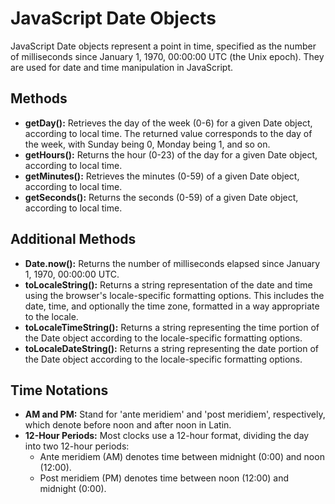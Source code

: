 # JavaScript Date Objects

JavaScript Date objects represent a point in time, specified as the number of milliseconds since January 1, 1970, 00:00:00 UTC (the Unix epoch). They are used for date and time manipulation in JavaScript.

## Methods

- **getDay():** Retrieves the day of the week (0-6) for a given Date object, according to local time. The returned value corresponds to the day of the week, with Sunday being 0, Monday being 1, and so on.
- **getHours():** Returns the hour (0-23) of the day for a given Date object, according to local time.
- **getMinutes():** Retrieves the minutes (0-59) of a given Date object, according to local time.
- **getSeconds():** Returns the seconds (0-59) of a given Date object, according to local time.

## Additional Methods

- **Date.now():** Returns the number of milliseconds elapsed since January 1, 1970, 00:00:00 UTC.
- **toLocaleString():** Returns a string representation of the date and time using the browser's locale-specific formatting options. This includes the date, time, and optionally the time zone, formatted in a way appropriate to the locale.
- **toLocaleTimeString():** Returns a string representing the time portion of the Date object according to the locale-specific formatting options.
- **toLocaleDateString():** Returns a string representing the date portion of the Date object according to the locale-specific formatting options.

## Time Notations

- **AM and PM:** Stand for 'ante meridiem' and 'post meridiem', respectively, which denote before noon and after noon in Latin.
- **12-Hour Periods:** Most clocks use a 12-hour format, dividing the day into two 12-hour periods:
  - Ante meridiem (AM) denotes time between midnight (0:00) and noon (12:00).
  - Post meridiem (PM) denotes time between noon (12:00) and midnight (0:00).
